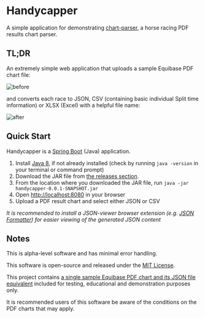 # Handycapper

A simple application for demonstrating [chart-parser](https://github.com/robinhowlett/chart-parser), a horse racing PDF results chart parser.
  
## TL;DR

An extremely simple web application that uploads a sample Equibase PDF chart file:

![before](https://i.imgur.com/MieDMwZ.png)

and converts each race to JSON, CSV (containing basic individual Split time information) or XLSX (Excel) with a helpful file name:

![after](https://i.imgur.com/GZrVUt0.png)

## Quick Start

Handycapper is a [Spring Boot](https://projects.spring.io/spring-boot/) (Java) application. 

1. Install [Java 8](https://www.java.com/en/download/help/download_options.xml), if not already installed (check by running `java -version` in your terminal or command prompt)
1. Download the JAR file from [the releases section](https://github.com/robinhowlett/handycapper/releases).
1. From the location where you downloaded the JAR file, run `java -jar handycapper-0.0.1-SNAPSHOT.jar`
1. Open [http://localhost:8080](http://localhost:8080) in your browser
1. Upload a PDF result chart and select either JSON or CSV

_It is recommended to install a JSON-viewer browser extension (e.g. [JSON Formatter](https://chrome.google.com/webstore/detail/json-formatter/bcjindcccaagfpapjjmafapmmgkkhgoa?hl=en)) for easier viewing of the generated JSON content_

## Notes

This is alpha-level software and has minimal error handling.

This software is open-source and released under the [MIT License](https://github.com/robinhowlett/chart-parser/blob/master/LICENSE). 

This project contains [a single sample Equibase PDF chart and its JSON file equivalent](https://github.com/robinhowlett/handycapper/blob/master/src/main/resources) included for testing, educational and demonstration purposes only.

It is recommended users of this software be aware of the conditions on the PDF charts that may apply.
